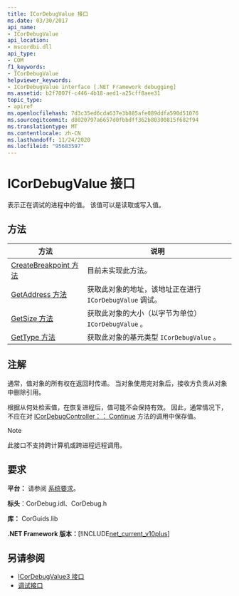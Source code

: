 ```yaml
---
title: ICorDebugValue 接口
ms.date: 03/30/2017
api_name:
- ICorDebugValue
api_location:
- mscordbi.dll
api_type:
- COM
f1_keywords:
- ICorDebugValue
helpviewer_keywords:
- ICorDebugValue interface [.NET Framework debugging]
ms.assetid: b2f7007f-c446-4b18-aed1-a25cff8aee31
topic_type:
- apiref
ms.openlocfilehash: 7d3c35ed6cda637e3b885afe089ddfa590d51076
ms.sourcegitcommit: d8020797a6657d0fbbdff362b80300815f682f94
ms.translationtype: MT
ms.contentlocale: zh-CN
ms.lasthandoff: 11/24/2020
ms.locfileid: "95683597"
---
```

# <a name="icordebugvalue-interface"></a>ICorDebugValue 接口

表示正在调试的进程中的值。 该值可以是读取或写入值。  
  
## <a name="methods"></a>方法  
  
|方法|说明|  
|------------|-----------------|  
|[CreateBreakpoint 方法](icordebugvalue-createbreakpoint-method.md)|目前未实现此方法。|  
|[GetAddress 方法](icordebugvalue-getaddress-method.md)|获取此对象的地址，该地址正在进行 `ICorDebugValue` 调试。|  
|[GetSize 方法](icordebugvalue-getsize-method.md)|获取此对象的大小（以字节为单位） `ICorDebugValue` 。|  
|[GetType 方法](icordebugvalue-gettype-method.md)|获取此对象的基元类型 `ICorDebugValue` 。|  
  
## <a name="remarks"></a>注解  

 通常，值对象的所有权在返回时传递。 当对象使用完对象后，接收方负责从对象中删除引用。  
  
 根据从何处检索值，在恢复进程后，值可能不会保持有效。 因此，通常情况下，不应在对 [ICorDebugController：： Continue](icordebugcontroller-continue-method.md) 方法的调用中保存值。  
  
> [!NOTE]
> 此接口不支持跨计算机或跨进程远程调用。  
  
## <a name="requirements"></a>要求  

 **平台：** 请参阅 [系统要求](../../get-started/system-requirements.md)。  
  
 **标头**：CorDebug.idl、CorDebug.h  
  
 **库：** CorGuids.lib  
  
 **.NET Framework 版本：**[!INCLUDE[net_current_v10plus](../../../../includes/net-current-v10plus-md.md)]  
  
## <a name="see-also"></a>另请参阅

- [ICorDebugValue3 接口](icordebugvalue3-interface.md)
- [调试接口](debugging-interfaces.md)
